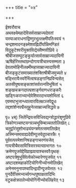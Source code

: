 +++
title = "०४"

+++
    
ईश्वरौवाच  
अथवक्ष्येमहादेविसर्वसाम्राज्यदेवतां   
यस्याआराधनाद्विष्णुरभूल्लक्ष्मीपतिःस्वयं १   
चन्द्रशमादनङ्क्ष्मेशवह्निर्दीर्घाक्षिमण्डितं   
विदुकूटेश्वरीयुक्तंविद्येयंवैष्णवीप्रिये २   
श्रीबीजसम्पुटङ्कुर्यात्सार्वसाम्राज्यदायिनी   
ऋषिर्हरिस्तथाछन्दोगायत्रीचास्यसम्मता ३   
देवतामोहिनीलक्ष्मीमहासाम्राज्यादायिनी   
बीजङ्कूटंसमाख्यातंशक्तिश्रीबीजमुच्यते ४   
षड्भिरायैःस्वरैर्भित्वाषडङ्गानिप्रविन्यसेत्   
अतसीपुष्पसङ्काशांसर्वरत्नविभूषितां ५   
शङ्खचक्रगदापद्मशार्ङ्गवाणधराङ्करैः   
खड्गिःकराभ्यान्देवेशिवरदाभयशोभितां ६   
एवमष्टभुजान्ध्यात्वारविलक्षञ्जपेद्वुधः   
तद्दशांशेनपद्मैस्तुहुनेत्साम्राज्यसिद्धये ७   
    
पृ० ४ब्) जितेन्द्रियःसविधिवद्यन्त्रोद्धारंशृणुप्रिये   
त्रिकोणञ्चाष्टयन्त्रञ्चभूविम्बञ्चततोलिखेत् ८   
चतुर्द्वारंसुशोभाढ्यंयन्त्रमेतत्समालिखेत्   
अस्मिन्समावाह्यदेवीम्पूजयेदुपचारकैः ९   
पूर्ववत्परमेशानिषडङ्गाचरणंयजेत्   
गायत्रीचैवसावित्रिसरस्वत्यग्रभागतः १०   
क्रमेणपूजयेद्देविव्राह्म्यायाश्चस्वरैःपृथक्   
अष्टपत्रेषुभूविंवेत्वेकोच्चारेणपूजयेत् ११   
अष्टादशमहाकोटियोगिनीभ्योनमोलिखेत्   
अनेनमनुनापश्चादिन्द्रादीन्पूजयेत्ततः १२   
पुनर्देवींसमभ्यर्च्यगन्धपुष्पाक्षतादिभिः   
वटुकक्षेत्रपालेभ्योयोगिनीभ्योवलिंहरेत् १३   
    
